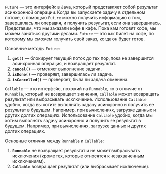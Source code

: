 `Future` — это интерфейс в Java, который представляет собой результат асинхронной операции. Когда вы запускаете задачу в отдельном потоке, с помощью `Future` можно получить информацию о том, завершилась ли операция, и получить результат, если она завершилась.
Представим, что мы заказали кофе в кафе. Пока нам готовят кофе, мы можем заняться другими делами. `Future` — это как билет на кофе, по которому мы сможем получить свой заказ, когда он будет готов.

Основные методы `Future`:
1. **`get()`** — блокирует текущий поток до тех пор, пока не завершится асинхронная операция, и возвращает результат.
2. **`cancel()`** — отменяет выполнение задачи.
3. **`isDone()`** — проверяет, завершилась ли задача.
4. **`isCancelled()`** — проверяет, была ли задача отменена.

`Callable` — это интерфейс, похожий на `Runnable`, но в отличие от `Runnable`, который не возвращает значения, `Callable` может возвращать результат или выбрасывать исключение. Использование `Callable` удобно, когда вы хотите выполнять задачу асинхронно и получить ее результат в будущем. Например, при вычислениях, загрузке данных и других долгих операциях.
Использование `Callable` удобно, когда мы хотим выполнять задачу асинхронно и получить ее результат в будущем. Например, при вычислениях, загрузке данных и других долгих операциях.

Основные отличия между `Runnable` и `Callable`:
1. **`Runnable`** не возвращает результат и не может выбрасывать исключения (кроме тех, которые относятся к незахваченным исключениям).
2. **`Callable`** возвращает результат (или выбрасывает исключение).
